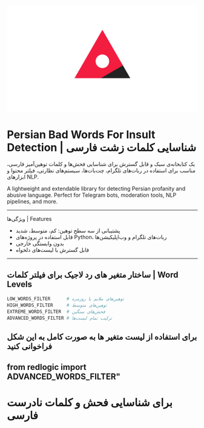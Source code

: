 ![Red Logic Logo](https://github.com/theredlogic/Red-Logic-Filters/raw/main/pic.jpg)

# Persian Bad Words For Insult Detection | شناسایی کلمات زشت فارسی

یک کتابخانه‌ی سبک و قابل گسترش برای شناسایی فحش‌ها و کلمات توهین‌آمیز فارسی، مناسب برای استفاده در ربات‌های تلگرام، چت‌بات‌ها، سیستم‌های نظارتی، فیلتر محتوا و ابزارهای NLP.

A lightweight and extendable library for detecting Persian profanity and abusive language. Perfect for Telegram bots, moderation tools, NLP pipelines, and more.

---

ویژگی‌ها | Features

- پشتیبانی از سه سطح توهین: کم، متوسط، شدید
- قابل استفاده در پروژه‌های Python، ربات‌های تلگرام و وب‌اپلیکیشن‌ها
- بدون وابستگی خارجی
- قابل گسترش با لیست‌های دلخواه

---

## ساختار متغیر های رد لاجیک برای فیلتر کلمات | Word Levels

```python
LOW_WORDS_FILTER      # توهین‌های ملایم یا روزمره
HIGH_WORDS_FILTER     # توهین‌های متوسط
EXTREME_WORDS_FILTER  # فحش‌های سنگین
ADVANCED_WORDS_FILTER # ترکیب تمام لیست‌ها
```


برای استفاده از لیست متغیر ها به صورت کامل به این شکل فراخوانی کنید
-
from redlogic import ADVANCED_WORDS_FILTER"
-


# برای شناسایی فحش و کلمات نادرست فارسی
